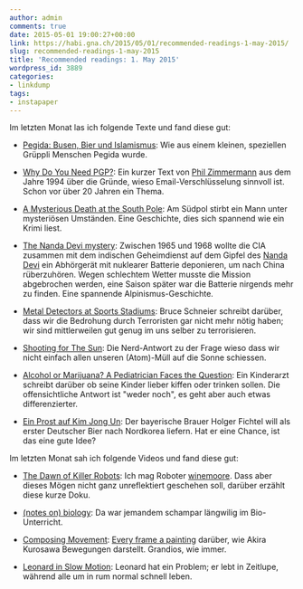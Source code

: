 ```yaml
---
author: admin
comments: true
date: 2015-05-01 19:00:27+00:00
link: https://habi.gna.ch/2015/05/01/recommended-readings-1-may-2015/
slug: recommended-readings-1-may-2015
title: 'Recommended readings: 1. May 2015'
wordpress_id: 3889
categories:
- linkdump
tags:
- instapaper
---
```


Im letzten Monat las ich folgende Texte und fand diese gut:




    
  * [Pegida: Busen, Bier und Islamismus](http://www.zeit.de/zeit-magazin/2015/15/pegida-kathrin-oertel-lutz-bachmann): Wie aus einem kleinen, speziellen Grüppli Menschen Pegida wurde.

    
  * [Why Do You Need PGP?](https://groups.csail.mit.edu/mac/classes/6.805/articles/crypto/cypherpunks/zimmermann-why-pgp.html): Ein kurzer Text von [Phil Zimmermann](https://en.wikipedia.org/wiki/Phil_Zimmermann) aus dem Jahre 1994 über die Gründe, wieso Email-Verschlüsselung sinnvoll ist. Schon vor über 20 Jahren ein Thema.

    
  * [A Mysterious Death at the South Pole](http://www.mensjournal.com/magazine/a-mysterious-death-at-the-south-pole-20131125): Am Südpol stirbt ein Mann unter mysteriösen Umständen. Eine Geschichte, dies sich spannend wie ein Krimi liest.

    
  * [The Nanda Devi mystery](http://www.livemint.com/Leisure/3QfYqLadggrbnrn41H0mAJ/The-Nanda-Devi-mystery.html): Zwischen 1965 und 1968 wollte die CIA zusammen mit dem indischen Geheimdienst auf dem Gipfel des [Nanda Devi](https://en.wikipedia.org/wiki/Nanda_Devi) ein Abhörgerät mit nuklearer Batterie deponieren, um nach China rüberzuhören. Wegen schlechtem Wetter musste die Mission abgebrochen werden, eine Saison später war die Batterie nirgends mehr zu finden. Eine spannende Alpinismus-Geschichte.

    
  * [Metal Detectors at Sports Stadiums](https://www.schneier.com/blog/archives/2015/04/metal_detectors.html): Bruce Schneier schreibt darüber, dass wir die Bedrohung durch Terroristen gar nicht mehr nötig haben; wir sind mittlerweilen gut genug im uns selber zu terrorisieren.

    
  * [Shooting for The Sun](http://www.csicop.org/sb/show/shooting_for_the_sun/): Die Nerd-Antwort zu der Frage wieso dass wir nicht einfach allen unseren (Atom)-Müll auf die Sonne schiessen.

    
  * [Alcohol or Marijuana? A Pediatrician Faces the Question](http://www.nytimes.com/2015/03/17/upshot/alcohol-or-marijuana-a-pediatrician-faces-the-question.html?_r=1): Ein Kinderarzt schreibt darüber ob seine Kinder lieber kiffen oder trinken sollen. Die offensichtliche Antwort ist "weder noch", es geht aber auch etwas differenzierter.

    
  * [Ein Prost auf Kim Jong Un](http://www.zeit.de/zeit-magazin/2015/12/nordkorea-bayern-bier-arcobraeu): Der bayerische Brauer Holger Fichtel will als erster Deutscher Bier nach Nordkorea liefern. Hat er eine Chance, ist das eine gute Idee?



Im letzten Monat sah ich folgende Videos und fand diese gut:


    
  * [The Dawn of Killer Robots](https://www.youtube.com/watch?v=5qBjFZV19p0&index=4&list=WL&spfreload=10): Ich mag Roboter [winemoore](https://www.youtube.com/playlist?list=PL-mywjzGXS-CMgVWbnIsMNljwn221MTmr&spfreload=10). Dass aber dieses Mögen nicht ganz unreflektiert geschehen soll, darüber erzählt diese kurze Doku.

    
  * [(notes on) biology](https://vimeo.com/21119709): Da war jemandem schampar längwilig im Bio-Unterricht.

    
  * [Composing Movement](https://www.youtube.com/watch?v=doaQC-S8de8): [Every frame a painting](http://everyframeapainting.tumblr.com) darüber, wie Akira Kurosawa Bewegungen darstellt. Grandios, wie immer.

    
  * [Leonard in Slow Motion](https://www.youtube.com/watch?v=UfNIb8HrwOY): Leonard hat ein Problem; er lebt in Zeitlupe, während alle um in rum normal schnell leben.


